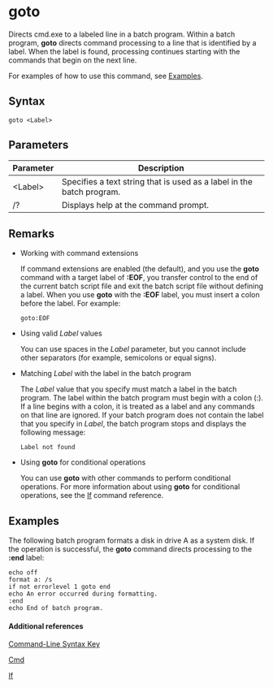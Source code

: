 # goto



Directs cmd.exe to a labeled line in a batch program. Within a batch program, **goto** directs command processing to a line that is identified by a label. When the label is found, processing continues starting with the commands that begin on the next line.

For examples of how to use this command, see [Examples](#BKMK_examples).

## Syntax

```
goto <Label> 
```

## Parameters

|Parameter|Description|
|---------|-----------|
|\<Label>|Specifies a text string that is used as a label in the batch program.|
|/?|Displays help at the command prompt.|

## Remarks

-   Working with command extensions

    If command extensions are enabled (the default), and you use the **goto** command with a target label of **:EOF**, you transfer control to the end of the current batch script file and exit the batch script file without defining a label. When you use **goto** with the **:EOF** label, you must insert a colon before the label. For example:  
    ```
    goto:EOF
    ```  
-   Using valid *Label* values

    You can use spaces in the *Label* parameter, but you cannot include other separators (for example, semicolons or equal signs).
-   Matching *Label* with the label in the batch program

    The *Label* value that you specify must match a label in the batch program. The label within the batch program must begin with a colon (:). If a line begins with a colon, it is treated as a label and any commands on that line are ignored. If your batch program does not contain the label that you specify in *Label*, the batch program stops and displays the following message:  
    ```
    Label not found
    ```  
-   Using **goto** for conditional operations

    You can use **goto** with other commands to perform conditional operations. For more information about using **goto** for conditional operations, see the [If](if.md) command reference.

## <a name="BKMK_examples"></a>Examples

The following batch program formats a disk in drive A as a system disk. If the operation is successful, the **goto** command directs processing to the **:end** label:
```
echo off
format a: /s
if not errorlevel 1 goto end
echo An error occurred during formatting.
:end
echo End of batch program. 
```

#### Additional references

[Command-Line Syntax Key](command-line-syntax-key.md)

[Cmd](cmd.md)

[If](if.md)